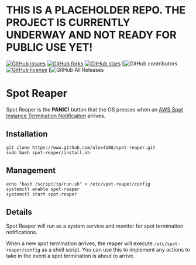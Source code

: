 # THIS IS A PLACEHOLDER REPO.  THE PROJECT IS CURRENTLY UNDERWAY AND NOT READY FOR PUBLIC USE YET!

[![GitHub issues](https://img.shields.io/github/issues/alex4108/spot-reaper)](https://github.com/alex4108/spot-reaper/issues)
[![GitHub forks](https://img.shields.io/github/forks/alex4108/spot-reaper)](https://github.com/alex4108/spot-reaper/network)
[![GitHub stars](https://img.shields.io/github/stars/alex4108/spot-reaper)](https://github.com/alex4108/spot-reaper/stargazers)
[![GitHub contributors](https://img.shields.io/github/contributors/alex4108/spot-reaper)
[![GitHub license](https://img.shields.io/github/license/alex4108/spot-reaper)](https://github.com/alex4108/spot-reaper/blob/master/LICENSE)
[![GitHub All Releases](https://img.shields.io/github/downloads/alex4108/spot-reaper/total)

# Spot Reaper

Spot Reaper is the **PANIC!** button that the OS presses when an [AWS Spot Instance Termination Notificaiton](https://docs.aws.amazon.com/AWSEC2/latest/UserGuide/spot-interruptions.html#spot-instance-termination-notices) arrives.

## Installation

```
git clone https://www.github.com/alex4108/spot-reaper.git
sudo bash spot-reaper/install.sh
```

## Management

```
echo "bash /script/to/run.sh" > /etc/spot-reaper/config
systemctl enable spot-reaper
systemctl start spot-reaper
```

## Details

Spot Reaper will run as a system service and monitor for spot termination notifications.

When a new spot termination arrives, the reaper will execute `/etc/spot-reaper/config` as a shell script.  You can use this to implement any actions to take in the event a spot termination is about to arrive.

